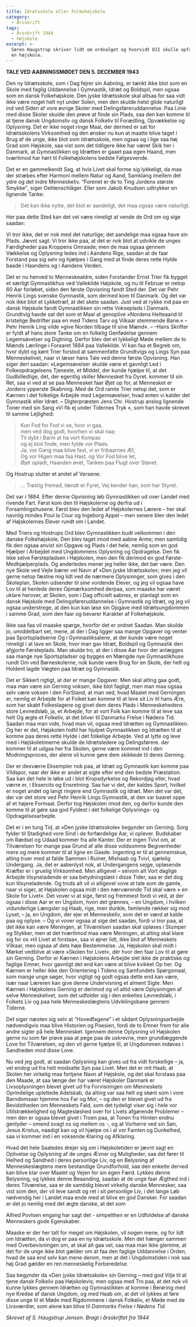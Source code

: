 ```yaml
---
title: Idrætsskole eller Folkehøjskole
category:
  - Årsskrift
tags:
  - Årsskrift 1944
  - højskole
excerpt: >-
  Søren Haugstrup skriver lidt om ordvalget og hvorvidt DJI skulle opfattes som
  en højskole.
---
```


**TALE VED AABNINGSMØDET DEN 5. DECEMBER 1943**

Den ny Idrætsskole, som i Dag fejrer sin Aabning, er tænkt ikke blot som en Skole med faglig Uddannelse i Gymnastik, Idræt og Boldspil, men ogsaa som en dansk Folkehøjskole. Den jyske Idrætsskole skal altsaa for saa vidt ikke være noget helt nyt under Solen, men den skulde helst glide naturligt ind ved Siden af vore øvrige Skoler med Delingsføreruddannelse. Paa Linie med disse Skoler skulde den prøve at finde sin Plads, saa den kan komme til at tjene dansk Ungdomsliv og dansk Folkeliv til Forædling, Opvækkelse og Oplysning. Det er ikke noget ringe Maal, der dermed er sat for Idrætsskolens Virksomhed og den ønsker nu kun at maatte blive taget i Brug af de unge, ikke blot som Idrætsskole, men ogsaa og i lige saa høj Grad som Højskole, saa vist som det tidligere ikke har været Skik her i Danmark, at Gymnastikken og Idrætten er gaaet paa egen Haand, men tværtimod har hørt til Folkehøjskolens bedste Følgesvende.

Det er en gammelkendt Sag, at hvis Livet skal forme sig lykkeligt, da maa der stræbes efter Harmoni mellem Natur og Aand, Samklang imellem det ydre og det indre Menneskeliv. <q>Forenet er de to Ting Jordens største Smykke</q>, siger Oehlenschläger. Eller som Jakob Knudsen udtrykker en lignende Tanke:

> Det kan ikke nytte, det blot er aandeligt, det maa ogsaa være naturligt.

Her paa dette Sted kan det vel være rimeligt at vende de Ord om og sige saadan:

Vi tror ikke, det er nok med det naturlige; det aandelige maa ogsaa have sin Plads. Jævnt sagt: Vi tror ikke paa, at det er nok blot at udvikle de unges Færdigheder paa Kroppens Omraade; men de maa ogsaa gennem Vækkelse og Oplysning ledes ind i Aandens Rige, saadan at de faar Forstand paa sig selv og hjælpes i Gang med at finde deres rette Hylde baade i Haandens og i Aandens Verden.

Det er nu henved to Menneskealdre, siden Forstander Ernst Trier fik bygget et særligt Gymnastikhus ved Vallekilde Højskole, og nu til Februar er netop 60 Aar forløbet, siden den første Opvisning fandt Sted der. Det var Pehr Henrik Lings svenske Gymnastik, som dermed kom til Danmark. Og det var nok ikke blot et Lykketræf, at det skete saadan. Just ved at rykke ind paa en dansk Højskole fandt Gymnastikken sin rette Vokseplads i Danmark. Grundtvig havde sat det som et Maal at genoplive »Nordens Helteaand til kristelige Bedrifter paa en med Tidens Tarv og Vilkaar stemmende Bane.« – Pehr Henrik Ling vilde »give Norden tilbage til sine Mænd«. – –Hans Skrifter er fyldt af hans store Tanke om en folkelig Genfødelse gennem Legemsøvelser og Digtning. Derfor blev det et lykkeligt Møde mellem de to Mænds Lærlinge i Foraaret 1884 paa Vallekilde. Vi kan faa et Begreb om, hvor dybt og kønt Trier forstod at sammenfatte Grundtvigs og Lings Syn paa Menneskelivet, naar vi læser hans Tale ved denne første Opvisning. Han siger deri saadan: »Legemsøvelser skulde være et gavnligt Led i Folkeopdragelsens Tjeneste, et Middel, der kunde hjælpe til, at det Gudbilledlige, det, der egentlig skiller Mennesket fra Dyret. kommer til sin Ret, saa vi ved at se paa Mennesket faar Øjet op for, at Mennesket er Jordens ypperste Skabning. Med de Ord ramte Trier netop det, som er Kærnen i det folkelige Arbejde med Legemsøvelser, hvad enten vi kalder det Gymnastik eller Idræt. – Digterpræsten Jens Chr. Hostrup anslog lignende Toner med sin Sang »Vi fik ej under Tidernes Tryk «, som han havde skrevet til samme Lejlighed:

> Kun Fod for Fod vi se, hvor vi gaa,  
> men véd dog godt, hvorhen vi skal naa;  
> Til dybt i Barm at ha vort Kompas  
> og ej blot finde, men fylde vor Plads.  
> Ja, vor Gang maa blive fast, vi er fribaarnes Æt,  
> Og vor Higen maa faa Hast, og Vor Fod blive let,  
> Øjet opladt, Haanden øvet, Tanken paa Flugt over Støvet.

Og Hostrup slutter et andet af Versene:

> … Trøstig fremad, tændt er Fyret, Vej kender han, som har Styret.

Det var i 1884. Efter denne Opvisning løb Gymnastikken ud over Landet med rivende Fart. Først kom den til Højskolerne og derfra ud i Forsamlingshusene. Først blev den ledet af Højskolernes Lærere – her skal navnlig mindes Poul la Cour og Ingeborg Appel – men senere blev den ledet af Højskolernes Elever rundt om i Landet.

Med Triers og Hostrups Ord blev Gymnastikken budt velkommen i den danske Folkehøjskole. Den blev taget imod med aabne Arme; men samtidig fik den ogsaa anvist sin Opgave og Plads i det hele, nemlig som en god Hjælper i Arbejdet med Ungdommens Oplysning og Opdragelse. Den fik ikke selve Førstepladsen i Højskolen, men den fik derimod en god Første-Medhjælperplads. Og anderledes mener jeg heller ikke, det bør være. Den nye Skole ved Vejle bærer vel Navn af »Den jyske Idrætsskole«; men jeg vil gerne netop fæstne mig lidt ved de nærmere Oplysninger, som gives i den Skoleplan, Skolen udsender til sine vordende Elever, og jeg vil ogsaa have Lov til at henlede deres Opmærksomhed derpaa, som maaske har været uklare herover, at Skolen, som i Dag officielt aabnes, er planlagt som en dansk Højskole med Delingsføreruddannelse i Gymnastik og Idræt, og jeg vil ogsaa understrege, at den kun kan løse sin Opgave med Idrætsungdommen i samme Grad, som den faar og bevarer Karakter af Folkehøjskole.

Ikke saa faa vil maaske spørge, hvorfor det er ordnet Saadan. Man skulde jo, umiddelbart set, mene, at der i Dag ligger saa mange Opgaver og venter paa Sportspladserne Og i Gymnastiksalene, at der kunde være noget rimeligt i at lave en Skole, hvor man gav Idræt, Boldspil og Gymnastik den afgjorte Førsteplads. Man skulde tro, at der i disse Aar hvor der anlægges saa mange nye Sportspladser og bygges en Mængde nye Gymnastikhuse rundt Om ved Børneskolerne, nok kunde være Brug for en Skole, der helt og Holdent lagde Vægten paa Idræt og Gymnastik.

Det er Sikkert rigtigt, at der er mange Opgaver. Men skal alting gaa godt, maa man være sin Gerning voksen, ikke blot fagligt, men man maa ogsaa selv være voksen i den ForStand, at man ved, hvad Maalet med Gerningen er, nemlig et Arbejde for at Folket kan komme til at leve sit Liv til hans Ære, som har skabt Folkeslagene og givet dem deres Plads i Menneskehedens store Levnedsløb, ja, et Arbejde, for at vort Folk kan komme til at leve saa helt Og ægte et Folkeliv, at det bliver til Danmarks Frelse i Nødens Tid. Saadan maa man vide, hvad man vil, ogsaa med Idrætten og Gymnastikken. Og her er det, Højskolen hidtil har hjulpet Gymnastikken og Idrætten til at komme paa deres rette Hylde i det folkelige Arbejde. Ved at lytte og leve med i Højskoletimerne skulde de Idrætsledere og Delingsførere. der kommer til at udgaa her fra Skolen, gerne være kommet ind i den Modningsproces, der alene vil kunne gøre dem skikkede til deres Gerning.

Der er desværre Eksempler nok paa, at Idræt og Gymnastik kan komme paa Vildspor, naar der ikke er andet at sigte efter end den bedste Præstation. Saa kan det hele le løbe ud i blot Kropsdyrkelse og Rekordjag eller, hvad værre er, i Eksercits og Ensretning. Saa har vi det, der kaldes Sport, hvilket er noget andet og langt ringere end Gymnastik og Idræt. Men det var det, der var det store ved Pehr Henrik Lings Gymnastik, at den var baaret oppe af et højere Formaal. Derfor tog Højskolen imod den, og derfor kunde den komme til at gøre saa god Fyldest i det folkelige Oplysnings- og Opdragelsesarbejde.

Det er i en tung Tid, at »Den jyske Idrætsskole« begynder sin Gerning. Sorg fylder til Stadighed vore Sind i de forfærdelige Aar, vi oplever. Budskaber om Rædsel og Udaad kommer fra alle Kanter. Der er ingen Tvivl om, at Tilværelsen for mange paa Grund af alle disse voldsomme Begivenheder mere og mere kommer til at ligne en Gaade. Ingenting er til at gennemskue, alting truer med at falde Sammen i Ruiner, Mishaab og Tvivl, sjælelig Undergang. Ja, det er aabenlyst nok, at Undergangens sejge, opløsende Kræfter er i gruelig Virksomhed. Men alligevel – selvom alt Vort daglige Arbejde tilsyneladende er saa betydningsløst i disse Tider, saa er det dog kun tilsyneladende. Og trods alt vil vi alligevel vove at tale som de gamle, naar vi siger, at Højskolen ogsaa midt i den nærværende Tid skal være » en Skole for Livet«. Det vover vi at sige, først og fremmest fordi vi véd, at der ogsaa i disse Aar er en Ungdom, hvori det grønnes, – en Ungdom, i hvilken vidunderlige Længsler og Haab, rige, men dunkle, famlende rækker sig mod Lyset, – ja, en Ungdom, der ejer et Menneskeliv, som det er værd at kalde paa og oplyse. – Og vi vover ogsaa at sige det saadan, fordi vi tror paa, at det ikke kan være Meningen, at Tilværelsen saadan skal opløses i Stumper og Stykker, men at det tværtimod maa være Meningen, at alting skal klare sig for os »til Livet at forstaa«, saa vi øjner lidt, ikke blot af Menneskets Vilkaar, men ogsaa af dets høje Bestemmelse. Ja, Højskolen skal midt i Mørket vedblive at være »Skolen for Livet«, dér hvor den faar Lov til at gøre sin Gerning. Derfor er Kærnen i Højskolens Arbejde slet ikke de praktiske og faglige Emner, hvor gavnligt det end kan være at blive kvikket Op her. Og Kærnen er heller ikke den Orientering i Tidens og Samfundets Spørgsmaal, som mange unge søger, hvor vigtigt og godt ogsaa dette end kan være, især naar Læreren kan give denne Undervisning et alment Sigte. Men Kærnen i Højskolens Gerning er derimod og vil altid være Oplysningen af selve Menneskelivet, som det udfolder sig i den enkeltes Levnedsløb, i Folkets Liv og paa hele Menneskeslægtens Udviklingsbane gennem Tiderne.

Det siger næsten sig selv at “Hovedfagene” i et sådant Oplysningsarbejde nødvendigvis maa blive Historien og Poesien, fordi de to Emner frem for alle andre sigter på hele Mennesket. Igennem denne Oplysning vil Højskolen gerne nu som før prøve paa at pege paa de uskrevne, men grundlæggende Love for Tilværelsen, og den vil gerne hjælpe til, at Ungdommen indøves i Sandheden mod disse Love.

Nu ved jeg godt, at saadan Oplysning kan gives ud fra vidt forskellige – ja, vel endog ud fra helt modsatte Syn paa Livet. Men det er mit Haab, at Skolen her virkelig maa fortjene Navn af Højskole, og det skal forstaas paa den Maade, at saa længe der har været Højskoler Danmark er Livsoplysningen blevet givet ud fra Forvisningen om Menneskets Oprindelige uplettede Adelskab, da alting var saa helt og skønt som i vore Barndomsaar hjemme hos Far og Mor, – og den er blevet givet ud fra Bevidstheden om Menneskets Fald, som det tydeligt viser sig i hele vor Utilstrækkelighed og Magtesløshed over for Livets afgørende Problemer – men den er ogsaa blevet givet i Troen paa, at Tonen fra Himlen endnu genlyder – omend svagt os og mellem os -,  og at Vorherre ved sin Søn, Jesus Kristus, naadigt kan og vil hjælpe os i al vor Famlen og Dunkelhed, saa vi kommer ind i en voksende Klaring og Afklaring.

Hvad det hele Saaledes drejer sig om i Højskoletiden er jævnt sagt en Oplivelse og Oplysning af de unges Ævner og Muligheder, saa det fører til Helhed og Sandhed i deres personlige Liv, og en Belysning af Menneskeslægtens mere bestandige Grundforhold, saa den enkelte derved kan blive klar over Maalet og Vejen for sin egen Færd. Lykkes denne Belysning, og lykkes denne Beaanding, saadan at de unge faar Ægthed ind i deres Tilværelse, saa er de samtidig blevet virkelig danske Mennesker, saa vist som den, der vil leve sandt og ret i sit personlige Liv, i det lange Løb nødvendig her i Landet maa ende med at blive en god Dansker. For saadan er det jo nemlig med det ægte danske, at det som

Alfred Povlsen engang har sagt det - simpelthen er en Udfoldelse af danske Menneskers gode Egenskaber.

Maaske er der her talt for meget om Højskolen, vil nogen mene, og for lidt om Idrætten, da vi dog er paa en ny Idrætsskole. Men det hænger sammen med Overbevisningen om, at skal alt gaa vel, saa maa man ikke glemme, at det for de unge ikke blot gælder om at faa den faglige Uddannelse i Orden, hvad de saa end selv kan mene derom, men at det i Ungdomstiden i nok saa høj Grad gælder en ren menneskelig Forberedelse.

Saa begynder da »Den jyske Idrætsskole« sin Gerning – med god Vilje til at tjene dansk Folkeliv paa Højskolevis; men ogsaa med Tro paa, at det nok vil kunne lykkes gennem Idrætten og Gymnastikken at komme i Berøring med nye Kredse af dansk Ungdom, og med Haab om, at det vil lykkes at føre disse unge til et Møde med Rigdommene i dansk Folkeliv, et Møde med de Livsværdier, som alene kan blive til _Danmarks Frelse i Nødens Tid_.

_Skrevet af S. Haugstrup Jensen. Bragt i årsskriftet fra 1944_
